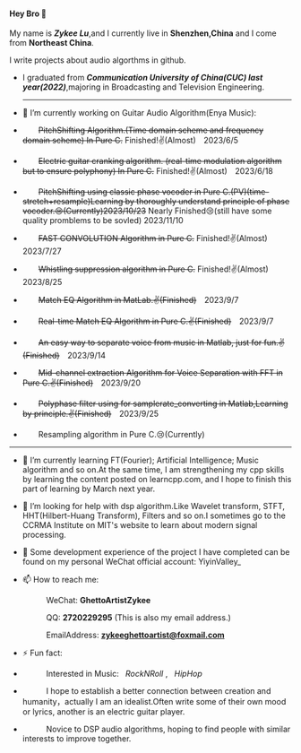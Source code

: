#### Hey Bro 👋 
My name is ***Zykee Lu***,and I currently live in **Shenzhen,China** and I come from **Northeast China**.

I write projects about audio algorthms in github.

- I graduated from ***Communication University of China(CUC) last year(2022)***,majoring in Broadcasting and Television Engineering.
  ************************************************************************************************************************************

- 🔭 I’m currently working on Guitar Audio Algorithm(Enya Music):
- &emsp;&emsp;~~PitchShifting Algorithm.(Time domain scheme and frequency domain scheme) In Pure C.~~  Finished!✌(Almost)&emsp;2023/6/5
- &emsp;&emsp;~~Electric guitar cranking algorithm. (real-time modulation algorithm but to ensure polyphony) In Pure C.~~  Finished!✌(Almost)&emsp;2023/6/18
- &emsp;&emsp;~~PitchShifting using classic phase vocoder in Pure C.(PV)(time-stretch+resample)Learning by thoroughly understand principle of phase vocoder.😢(Currently)2023/10/23~~ Nearly Finished😢(still have some quality promblems to be sovled) 2023/11/10  
- &emsp;&emsp;~~FAST CONVOLUTION Algorithm in Pure C.~~ Finished!✌(Almost)&emsp;2023/7/27
- &emsp;&emsp;~~Whistling suppression algorithm in Pure C.~~ Finished!✌(Almost)&emsp;2023/8/25
- &emsp;&emsp;~~Match EQ Algorithm in MatLab.✌(Finished)~~&emsp;2023/9/7
- &emsp;&emsp;~~Real-time Match EQ Algorithm in Pure C.✌(Finished)~~&emsp;2023/9/7
- &emsp;&emsp;~~An easy way to separate voice from music in Matlab, just for fun.✌(Finished)~~&emsp;2023/9/14
- &emsp;&emsp;~~Mid-channel extraction Algorithm for Voice Separation with FFT in Pure C.✌(Finished)~~&emsp;2023/9/20
- &emsp;&emsp;~~Polyphase filter using for samplerate_converting in Matlab,Learning by principle.✌(Finished)~~&emsp;2023/9/25
- &emsp;&emsp;Resampling algorithm in Pure C.😢(Currently)
************************************************************************************************************************************

- 🌱 I’m currently learning FT(Fourier); Artificial Intelligence; Music algorithm and so on.At the same time, I am strengthening my cpp skills by learning the content posted on learncpp.com, and I hope to finish this part of learning by March next year.

- 🤔 I’m looking for help with dsp algorithm.Like Wavelet transform, STFT, HHT(Hilbert-Huang Transform), Filters and so on.I sometimes go to the CCRMA Institute on MIT's website to learn about modern signal processing.

- 💬 Some development experience of the project I have completed can be found on my personal WeChat official account: YiyinValley_

- 📫 How to reach me:
  
  &emsp;&emsp;&emsp;WeChat:  **GhettoArtistZykee**
  
  &emsp;&emsp;&emsp;QQ:   **2720229295**
  (This is also my email address.)

  &emsp;&emsp;&emsp;EmailAddress:  **zykeeghettoartist@foxmail.com**

  
- ⚡ Fun fact: 
-  &emsp;&emsp;&emsp;Interested in Music: &nbsp; *RockNRoll*    , &nbsp; *HipHop*    
-  &emsp;&emsp;&emsp;I hope to establish a better connection between creation and humanity，actually I am an idealist.Often write some of their own mood or lyrics, another is an electric guitar player.  
-  &emsp;&emsp;&emsp;Novice to DSP audio algorithms, hoping to find people with similar interests to improve together.

